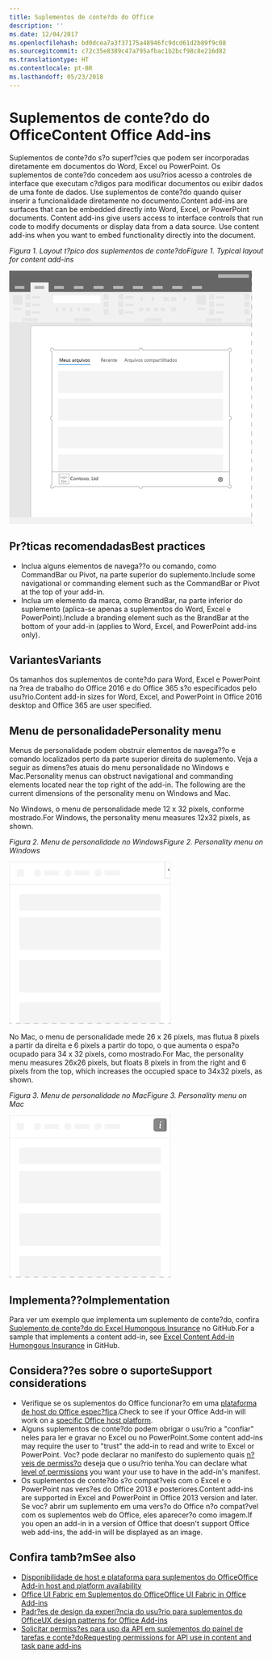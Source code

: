 ```yaml
---
title: Suplementos de conte?do do Office
description: ''
ms.date: 12/04/2017
ms.openlocfilehash: bd0dcea7a3f37175a48946fc9dcd61d2b89f9c08
ms.sourcegitcommit: c72c35e8389c47a795afbac1b2bcf98c8e216d82
ms.translationtype: HT
ms.contentlocale: pt-BR
ms.lasthandoff: 05/23/2018
---
```

# <a name="content-office-add-ins"></a><span data-ttu-id="41dd4-102">Suplementos de conte?do do Office</span><span class="sxs-lookup"><span data-stu-id="41dd4-102">Content Office Add-ins</span></span>

<span data-ttu-id="41dd4-p101">Suplementos de conte?do s?o superf?cies que podem ser incorporadas diretamente em documentos do Word, Excel ou PowerPoint. Os suplementos de conte?do concedem aos usu?rios acesso a controles de interface que executam c?digos para modificar documentos ou exibir dados de uma fonte de dados. Use suplementos de conte?do quando quiser inserir a funcionalidade diretamente no documento.</span><span class="sxs-lookup"><span data-stu-id="41dd4-p101">Content add-ins are surfaces that can be embedded directly into Word, Excel, or PowerPoint documents. Content add-ins give users access to interface controls that run code to modify documents or display data from a data source. Use content add-ins when you want to embed functionality directly into the document.</span></span>  

<span data-ttu-id="41dd4-106">*Figura 1. Layout t?pico dos suplementos de conte?do*</span><span class="sxs-lookup"><span data-stu-id="41dd4-106">*Figure 1. Typical layout for content add-ins*</span></span>

![Imagem de exemplo exibindo um layout t?pico de suplementos de conte?do.](../images/overview-with-app-content.png)

## <a name="best-practices"></a><span data-ttu-id="41dd4-108">Pr?ticas recomendadas</span><span class="sxs-lookup"><span data-stu-id="41dd4-108">Best practices</span></span>

- <span data-ttu-id="41dd4-109">Inclua alguns elementos de navega??o ou comando, como CommandBar ou Pivot, na parte superior do suplemento.</span><span class="sxs-lookup"><span data-stu-id="41dd4-109">Include some navigational or commanding element such as the CommandBar or Pivot at the top of your add-in.</span></span>
- <span data-ttu-id="41dd4-110">Inclua um elemento da marca, como BrandBar, na parte inferior do suplemento (aplica-se apenas a suplementos do Word, Excel e PowerPoint).</span><span class="sxs-lookup"><span data-stu-id="41dd4-110">Include a branding element such as the BrandBar at the bottom of your add-in (applies to Word, Excel, and PowerPoint add-ins only).</span></span>

## <a name="variants"></a><span data-ttu-id="41dd4-111">Variantes</span><span class="sxs-lookup"><span data-stu-id="41dd4-111">Variants</span></span>

<span data-ttu-id="41dd4-112">Os tamanhos dos suplementos de conte?do para Word, Excel e PowerPoint na ?rea de trabalho do Office 2016 e do Office 365 s?o especificados pelo usu?rio.</span><span class="sxs-lookup"><span data-stu-id="41dd4-112">Content add-in sizes for Word, Excel, and PowerPoint in Office 2016 desktop and Office 365 are user specified.</span></span>

## <a name="personality-menu"></a><span data-ttu-id="41dd4-113">Menu de personalidade</span><span class="sxs-lookup"><span data-stu-id="41dd4-113">Personality menu</span></span>

<span data-ttu-id="41dd4-p102">Menus de personalidade podem obstruir elementos de navega??o e comando localizados perto da parte superior direita do suplemento. Veja a seguir as dimens?es atuais do menu personalidade no Windows e Mac.</span><span class="sxs-lookup"><span data-stu-id="41dd4-p102">Personality menus can obstruct navigational and commanding elements located near the top right of the add-in. The following are the current dimensions of the personality menu on Windows and Mac.</span></span>

<span data-ttu-id="41dd4-116">No Windows, o menu de personalidade mede 12 x 32 pixels, conforme mostrado.</span><span class="sxs-lookup"><span data-stu-id="41dd4-116">For Windows, the personality menu measures 12x32 pixels, as shown.</span></span>

<span data-ttu-id="41dd4-117">*Figura 2. Menu de personalidade no Windows*</span><span class="sxs-lookup"><span data-stu-id="41dd4-117">*Figure 2. Personality menu on Windows*</span></span> 

![Imagem mostrando o menu do personalidade na ?rea de trabalho do Windows](../images/personality-menu-win.png)


<span data-ttu-id="41dd4-119">No Mac, o menu de personalidade mede 26 x 26 pixels, mas flutua 8 pixels a partir da direita e 6 pixels a partir do topo, o que aumenta o espa?o ocupado para 34 x 32 pixels, como mostrado.</span><span class="sxs-lookup"><span data-stu-id="41dd4-119">For Mac, the personality menu measures 26x26 pixels, but floats 8 pixels in from the right and 6 pixels from the top, which increases the occupied space to 34x32 pixels, as shown.</span></span>

<span data-ttu-id="41dd4-120">*Figura 3. Menu de personalidade no Mac*</span><span class="sxs-lookup"><span data-stu-id="41dd4-120">*Figure 3. Personality menu on Mac*</span></span>

![Imagem mostrando o menu de personalidade na ?rea de trabalho do Mac](../images/personality-menu-mac.png)

## <a name="implementation"></a><span data-ttu-id="41dd4-122">Implementa??o</span><span class="sxs-lookup"><span data-stu-id="41dd4-122">Implementation</span></span>

<span data-ttu-id="41dd4-123">Para ver um exemplo que implementa um suplemento de conte?do, confira [Suplemento de conte?do do Excel Humongous Insurance](https://github.com/OfficeDev/Excel-Content-Add-in-Humongous-Insurance) no GitHub.</span><span class="sxs-lookup"><span data-stu-id="41dd4-123">For a sample that implements a content add-in, see [Excel Content Add-in Humongous Insurance](https://github.com/OfficeDev/Excel-Content-Add-in-Humongous-Insurance) in GitHub.</span></span>

## <a name="support-considerations"></a><span data-ttu-id="41dd4-124">Considera??es sobre o suporte</span><span class="sxs-lookup"><span data-stu-id="41dd4-124">Support considerations</span></span>
- <span data-ttu-id="41dd4-125">Verifique se os suplementos do Office funcionar?o em uma [plataforma de host do Office espec?fica](https://docs.microsoft.com/en-us/office/dev/add-ins/overview/office-add-in-availability).</span><span class="sxs-lookup"><span data-stu-id="41dd4-125">Check to see if your Office Add-in will work on a [specific Office host platform](https://docs.microsoft.com/en-us/office/dev/add-ins/overview/office-add-in-availability).</span></span> 
- <span data-ttu-id="41dd4-126">Alguns suplementos de conte?do podem obrigar o usu?rio a "confiar" neles para ler e gravar no Excel ou no PowerPoint.</span><span class="sxs-lookup"><span data-stu-id="41dd4-126">Some content add-ins may require the user to "trust" the add-in to read and write to Excel or PowerPoint.</span></span> <span data-ttu-id="41dd4-127">Voc? pode declarar no manifesto do suplemento quais [n?veis de permiss?o](https://docs.microsoft.com/en-us/office/dev/add-ins/develop/requesting-permissions-for-api-use-in-content-and-task-pane-add-ins) deseja que o usu?rio tenha.</span><span class="sxs-lookup"><span data-stu-id="41dd4-127">You can declare what [level of permissions](https://docs.microsoft.com/en-us/office/dev/add-ins/develop/requesting-permissions-for-api-use-in-content-and-task-pane-add-ins) you want your use to have in the add-in's manifest.</span></span>  
- <span data-ttu-id="41dd4-128">Os suplementos de conte?do s?o compat?veis com o Excel e o PowerPoint nas vers?es do Office 2013 e posteriores.</span><span class="sxs-lookup"><span data-stu-id="41dd4-128">Content add-ins are supported in Excel and PowerPoint in Office 2013 version and later.</span></span> <span data-ttu-id="41dd4-129">Se voc? abrir um suplemento em uma vers?o do Office n?o compat?vel com os suplementos web do Office, eles aparecer?o como imagem.</span><span class="sxs-lookup"><span data-stu-id="41dd4-129">If you open an add-in in a version of Office that doesn't support Office web add-ins, the add-in will be displayed as an image.</span></span>

## <a name="see-also"></a><span data-ttu-id="41dd4-130">Confira tamb?m</span><span class="sxs-lookup"><span data-stu-id="41dd4-130">See also</span></span>
- [<span data-ttu-id="41dd4-131">Disponibilidade de host e plataforma para suplementos do Office</span><span class="sxs-lookup"><span data-stu-id="41dd4-131">Office Add-in host and platform availability</span></span>](https://docs.microsoft.com/en-us/office/dev/add-ins/overview/office-add-in-availability)
- [<span data-ttu-id="41dd4-132">Office UI Fabric em Suplementos do Office</span><span class="sxs-lookup"><span data-stu-id="41dd4-132">Office UI Fabric in Office Add-ins</span></span>](https://docs.microsoft.com/en-us/office/dev/add-ins/design/office-ui-fabric) 
- [<span data-ttu-id="41dd4-133">Padr?es de design da experi?ncia do usu?rio para suplementos do Office</span><span class="sxs-lookup"><span data-stu-id="41dd4-133">UX design patterns for Office Add-ins</span></span>](https://docs.microsoft.com/en-us/office/dev/add-ins/design/ux-design-patterns)
- [<span data-ttu-id="41dd4-134">Solicitar permiss?es para uso da API em suplementos do painel de tarefas e conte?do</span><span class="sxs-lookup"><span data-stu-id="41dd4-134">Requesting permissions for API use in content and task pane add-ins</span></span>](https://docs.microsoft.com/en-us/office/dev/add-ins/develop/requesting-permissions-for-api-use-in-content-and-task-pane-add-ins)
